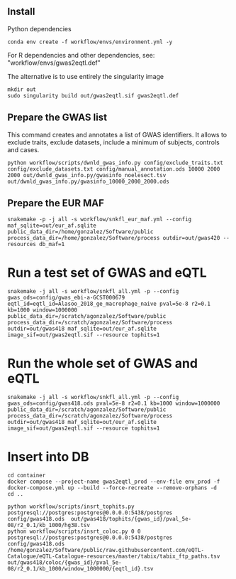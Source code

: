 ## Install

Python dependencies

~~~
conda env create -f workflow/envs/environment.yml -y
~~~

For R dependencies and other dependencies, see: "workflow/envs/gwas2eqtl.def"

The alternative is to use entirely the singularity image

~~~
mkdir out
sudo singularity build out/gwas2eqtl.sif gwas2eqtl.def
~~~

## Prepare the GWAS list

This command creates and annotates a list of GWAS identifiers.
It allows to exclude traits, exclude datasets, include a minimum of subjects, controls and cases.

~~~
python workflow/scripts/dwnld_gwas_info.py config/exclude_traits.txt config/exclude_datasets.txt config/manual_annotation.ods 10000 2000 2000 out/dwnld_gwas_info.py/gwasinfo_noelesect.tsv out/dwnld_gwas_info.py/gwasinfo_10000_2000_2000.ods
~~~

## Prepare the EUR MAF

~~~
snakemake -p -j all -s workflow/snkfl_eur_maf.yml --config  maf_sqlite=out/eur_af.sqlite public_data_dir=/home/gonzalez/Software/public process_data_dir=/home/gonzalez/Software/process outdir=out/gwas420 --resources db_maf=1
~~~

# Run a test set of GWAS and eQTL

~~~
snakemake -j all -s workflow/snkfl_all.yml -p --config  gwas_ods=config/gwas_ebi-a-GCST000679 eqtl_id=eqtl_id=Alasoo_2018_ge_macrophage_naive pval=5e-8 r2=0.1 kb=1000 window=1000000 public_data_dir=/scratch/agonzalez/Software/public process_data_dir=/scratch/agonzalez/Software/process outdir=out/gwas418 maf_sqlite=out/eur_af.sqlite image_sif=out/gwas2eqtl.sif --resource tophits=1
~~~


# Run the whole set of GWAS and eQTL

~~~
snakemake -j all -s workflow/snkfl_all.yml -p --config  gwas_ods=config/gwas418.ods pval=5e-8 r2=0.1 kb=1000 window=1000000 public_data_dir=/scratch/agonzalez/Software/public process_data_dir=/scratch/agonzalez/Software/process outdir=out/gwas418 maf_sqlite=out/eur_af.sqlite image_sif=out/gwas2eqtl.sif --resource tophits=1
~~~

# Insert into DB

~~~
cd container
docker compose --project-name gwas2eqtl_prod --env-file env_prod -f docker-compose.yml up --build --force-recreate --remove-orphans -d
cd ..
~~~

~~~
python workflow/scripts/insrt_tophits.py postgresql://postgres:postgres@0.0.0.0:5438/postgres config/gwas418.ods  out/gwas418/tophits/{gwas_id}/pval_5e-08/r2_0.1/kb_1000/hg38.tsv
python workflow/scripts/insrt_coloc.py 0 0 postgresql://postgres:postgres@0.0.0.0:5438/postgres config/gwas418.ods /home/gonzalez/Software/public/raw.githubusercontent.com/eQTL-Catalogue/eQTL-Catalogue-resources/master/tabix/tabix_ftp_paths.tsv out/gwas418/coloc/{gwas_id}/pval_5e-08/r2_0.1/kb_1000/window_1000000/{eqtl_id}.tsv
~~~
